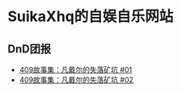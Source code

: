 # SuikaXhq的自娱自乐网站

## DnD团报
- [409故事集：凡戴尔的失落矿坑 #01](https://suikaxhq.github.io/DnD_log/20220508.html)
- [409故事集：凡戴尔的失落矿坑 #02](https://suikaxhq.github.io/DnD_log/20220515.html)
